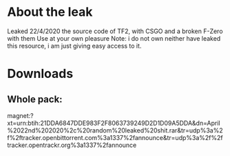 # About the leak
Leaked 22/4/2020 the source code of TF2, with CSGO and a broken F-Zero with them
Use at your own pleasure
Note: i do not own neither have leaked this resource, i am just giving easy access to it.
# Downloads
## Whole pack:
magnet:?xt=urn:btih:21DDA6847DDE983F2F8063739249D2D1D09A5DDA&dn=April%2022nd%202020%2c%20random%20leaked%20shit.rar&tr=udp%3a%2f%2ftracker.openbittorrent.com%3a1337%2fannounce&tr=udp%3a%2f%2ftracker.opentrackr.org%3a1337%2fannounce
